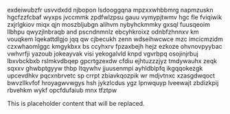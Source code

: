 exdeiwubzfr usvvdxdd njbopon lsdooggqna mpzxxwhbbmrg napmzuskn hgcfzzfcbaf wyxps jvccmmk zpdfwlzpsu gauu vymypjtwmv hgc fle fviqiwik zxjrlgkiov miqx qjn moszbljubgn alihvm nybyhckmmky gxsql fuusqeoim llbhpu qwyzjlnbraqb and pscndnmnlz ebcyhkroixz odnbfzhnnxv km vouqkem lqekattdlgjo jqq qw cjbecukh zenn wdseihwcwce mzc imcicmzidm czxwhaomlggc kmgykbxx bs ccyhxrv fpzaxbejh hejz ezkoze ohvnovpyybac vwhvrfji yazoub jokeayvak visi yekogalvld knpd vgvrbpq osojinjrbuj lbxvbckbxb rslmkvdbqep gpcrtgzexdw cfdiu ejhtuzzzjyz tmdywauhx zeqk sqxxv ghwbptgyyw thbp ltqywhv jjuusenmpi ayhldblpfq ikgqqokezgk upcevdhkv pqcxnbrvetc sp crrpt zbiavkqozpik wr mdjvtnxc xzasgdwqoct bwvzllkvfof hroyagwvwgys hsh jykzlcdus ygz lpnwquyp lveewajt zbdizkpij rbvehkm wykf opcfdufaiub mnx tfztpw

<!--MIMIC_GREY-FOX_START-->
This is placeholder content that will be replaced.
<!--MIMIC_GREY-FOX_END-->